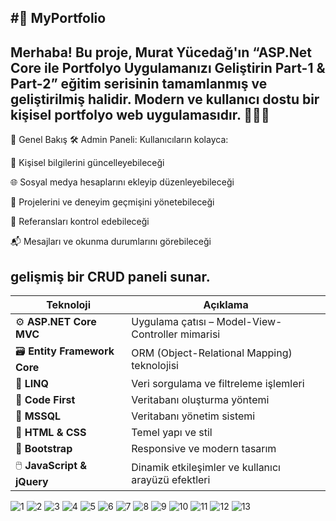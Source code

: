 #🚀 MyPortfolio
-------------------------------------------------
Merhaba! Bu proje, Murat Yücedağ'ın “ASP.Net Core ile Portfolyo Uygulamanızı Geliştirin Part-1 & Part-2” eğitim serisinin tamamlanmış ve geliştirilmiş halidir.
Modern ve kullanıcı dostu bir kişisel portfolyo web uygulamasıdır. 👨‍💻✨
-------------------------------------------------

🧭 Genel Bakış
🛠️ Admin Paneli:
Kullanıcıların kolayca:

👤 Kişisel bilgilerini güncelleyebileceği

🌐 Sosyal medya hesaplarını ekleyip düzenleyebileceği

📁 Projelerini ve deneyim geçmişini yönetebileceği

📝 Referansları kontrol edebileceği

📬 Mesajları ve okunma durumlarını görebileceği

gelişmiş bir CRUD paneli sunar.
---------------------------------------------------------------------------------------

| Teknoloji                     | Açıklama                                            |
| ----------------------------- | --------------------------------------------------- |
| ⚙️ **ASP.NET Core MVC**       | Uygulama çatısı – Model-View-Controller mimarisi    |
| 🗃️ **Entity Framework Core** | ORM (Object-Relational Mapping) teknolojisi          |
| 🧠 **LINQ**                   | Veri sorgulama ve filtreleme işlemleri              |
| 🧱 **Code First**             | Veritabanı oluşturma yöntemi                        |
| 🐘 **MSSQL**                  | Veritabanı yönetim sistemi                          |
| 🎨 **HTML & CSS**             | Temel yapı ve stil                                  |
| 🧩 **Bootstrap**              | Responsive ve modern tasarım                        |
| 🖱️ **JavaScript & jQuery**   | Dinamik etkileşimler ve kullanıcı arayüzü efektleri |

![1](https://github.com/user-attachments/assets/e6abd57d-ba23-4d79-b00f-6128c1d6ea0c)
![2](https://github.com/user-attachments/assets/41bb8f86-2570-4754-a788-736be02c4606)
![3](https://github.com/user-attachments/assets/d5879e74-5e16-475e-9839-3f8489142dc1)
![4](https://github.com/user-attachments/assets/7533531e-590e-4e61-b5b2-13b8a8e4c072)
![5](https://github.com/user-attachments/assets/790e7ccc-dcd2-4b0d-a321-d22075b0c674)
![6](https://github.com/user-attachments/assets/b426e718-76c8-489e-8041-7e8e3bc2d990)
![7](https://github.com/user-attachments/assets/f1e6bcac-8a31-4403-addc-a92288dffe28)
![8](https://github.com/user-attachments/assets/a89fcbb3-2982-4a91-9eda-3161e1e37dc0)
![9](https://github.com/user-attachments/assets/9a0b3460-2c51-4d17-a30a-b176b064e6fd)
![10](https://github.com/user-attachments/assets/64a95c4c-2c89-4134-85f1-e2ab9bf97c97)
![11](https://github.com/user-attachments/assets/892a5ffe-4c8d-4868-b4ca-7fc194afa2e9)
![12](https://github.com/user-attachments/assets/50a86ba4-fa41-4451-b6e2-1ab6994a3e84)
![13](https://github.com/user-attachments/assets/3f777ff0-3433-473c-b165-d27d2d76bd66)

